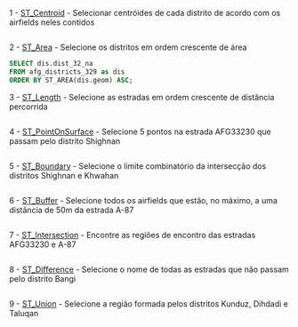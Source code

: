 1 - [ST_Centroid](http://postgis.net/docs/ST_Centroid.html) - Selecionar centróides de cada distrito de acordo com os airfields neles contidos

```sql

```

2 - [ST_Area](http://postgis.net/docs/ST_Area.html) - Selecione os distritos em ordem crescente de área

```sql
SELECT dis.dist_32_na
FROM afg_districts_329 as dis
ORDER BY ST_AREA(dis.geom) ASC;
```

3 - [ST_Length](http://postgis.net/docs/ST_Length.html) - Selecione as estradas em ordem crescente de distância percorrida

```sql

```

4 - [ST_PointOnSurface](http://postgis.net/docs/ST_PointOnSurface.html) - Selecione 5 pontos na estrada AFG33230 que passam pelo distrito Shighnan

```sql

```

5 - [ST_Boundary](http://postgis.net/docs/ST_Boundary.html) - Selecione o limite combinatório da intersecção dos distritos Shighnan e Khwahan

```sql

```

6 - [ST_Buffer](http://postgis.net/docs/ST_Buffer.html) - Selecione todos os airfields que estão, no máximo, a uma distância de 50m da estrada A-87

```sql

```

7 - [ST_Intersection](http://postgis.net/docs/ST_Intersection.html) - Encontre as regiões de encontro das estradas AFG33230 e A-87

```sql

```

8 - [ST_Difference](http://postgis.net/docs/ST_Difference.html) - Selecione o nome de todas as estradas que não passam pelo distrito Bangi

```sql

```

9 - [ST_Union](http://postgis.net/docs/ST_Union.html) - Selecione a região formada pelos distritos Kunduz, Dihdadi e Taluqan

```sql

```
